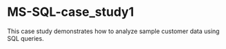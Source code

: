 # MS-SQL-case_study1
This case study demonstrates how to analyze sample customer data using SQL queries.
